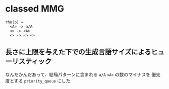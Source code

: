 # classed MMG


```
rho(p) =
  <A> -> a/A
  <> -> <A>
  <> -> <> <>
```

## 長さに上限を与えた下での生成言語サイズによるヒューリスティック

なんだかんだあって、結局パターンに含まれる `a/A` `<A>` の数のマイナスを
優先度とする `priority_queue` にした

